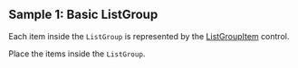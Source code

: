 ## Sample 1: Basic ListGroup

Each item inside the `ListGroup` is represented by the [ListGroupItem](/docs/controls/bootstrap4/ListGroupItem/{branch}) control.

Place the items inside the `ListGroup`.
